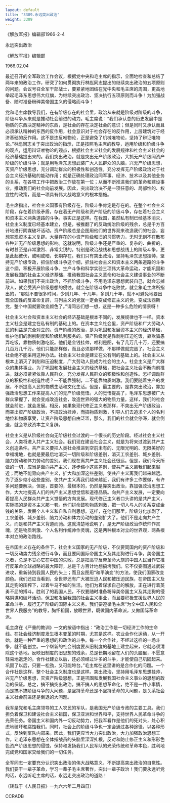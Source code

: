 ```yaml
---
layout: default
title: "3309.永远突出政治"
weight: 3309
---
```


《解放军报》编辑部1966-2-4

永远突出政治

《解放军报》编辑部

1966.02.04

最近召开的全军政治工作会议，根据党中央和毛主席的指示，全面地检查和总结了两年来的政治工作，研究了如何贯彻执行林彪同志提出的继续突出政治的五项原则的问题。会议号召全军干部战士，要紧紧地团结在党中央和毛主席的周围，更高地举起毛泽东思想伟大红旗，为继续突出政治、坚决执行五项原则而斗争！为加强战备、随时准备粉碎美帝国主义的侵略而斗争！

党和毛主席教导我们，在有阶级存在的社会里，政治从来就是阶级对阶级的斗争，阶级斗争从来就是推动社会前进的动力。毛主席说：“我们承认总的历史发展中是物质的东西决定精神的东西，是社会的存在决定社会的意识；但是同时又承认而且必须承认精神的东西的反作用，社会意识对于社会存在的反作用，上层建筑对于经济基础的反作用。这不是违反唯物论，正是避免了机械唯物论，坚持了辩证唯物论。”林彪同志关于突出政治的指示，正是按照毛主席的教导，运用阶级和阶级斗争的观点，运用辩证唯物论的观点，根据社会主义社会的发展规律和社会主义社会的经济基础提出来的。我们突出政治，就是突出无产阶级政治，大抓无产阶级同资产阶级的阶级斗争；就是用毛泽东思想武装广大人民群众的头脑，兴无产阶级思想，灭资产阶级思想，充分调动群众的积极性和创造性，充分发挥无产阶级政治对于社会主义经济基础的能动作用；就是正确处理政治同军事、经济、技术以及其他业务的关系，在各项工作中把政治工作放在第一位；从而不断推进我们的革命和建设事业，推动我们的社会向前发展。因此，突出政治决不是一项任意的、局部性的、权宜性的政策，而是一项具有伟大战略意义的根本措施。

毛主席指出，社会主义国家有阶级存在，阶级斗争肯定是存在的。在整个社会主义阶段，存在着阶级矛盾，存在着无产阶级和资产阶级的阶级斗争，存在着社会主义和资本主义两条道路的斗争。事实正是这样。在我国，虽然私有制已经基本消灭，社会主义制度已经基本建立，但是，被推翻了的反动统治阶级的残余，总是千方百计地进行阴谋破坏活动。资产阶级总是企图用他们的世界观来改造我们的社会，妄想实现资本主义复辟。大量存在的小资产阶级和旧的习惯势力，无时无刻不在散布各种非无产阶级思想的影响。这就说明，阶级斗争还是严重的、复杂的、曲折的，有时甚至是非常激烈、非常尖锐的。特别是政治战线和思想战线上的阶级斗争，更是此起彼伏，或明或暗，长期存在。我们只有突出政治，坚持毛泽东思想挂帅，坚持无产阶级专政，抓住阶级斗争这个纲，抓住社会主义和资本主义两条道路的斗争这个纲，积极开展阶级斗争、生产斗争和科学实验三项伟大革命运动，才能巩固和发展我国的社会主义经济基础，推动我国社会主义革命和社会主义建设事业的不断前进。如果我们不突出政治，不抓阶级斗争，不用毛泽东思想武装自己，就会忘掉敌人，就会受资产阶级思想的侵蚀，就会在阶级斗争中吃败仗，就会象毛主席所指出的，“那就不要很多时间，少则几年、十几年，多则几十年，就不可避免地要出现全国性的反革命复辟，马列主义的党就一定会变成修正主义的党，变成法西斯党，整个中国就要改变颜色了。”请同志们想一想，这是一种多么危险的情景呀！

社会主义社会和资本主义社会的经济基础是根本不同的，发展规律也不一样。资本主义社会是建立在私有制的基础上的。在资本主义社会里，资产阶级和广大劳动人民的利益是完全对立的。资产阶级的政治，是为巩固和发展资本主义的经济基础，维护他们的剥削制度和阶级私利服务的。资产阶级就是靠剥削压迫吃饭，靠欺骗愚弄吃饭，靠物质刺激吃饭。他们是金钱挂帅，唯利是图，有了几万几十万，还要搞几百万几千万。他们只能那样做，而且必须那样做，不那样做就完蛋了。社会主义社会绝不能采用这种办法。社会主义社会是建立在公有制的基础上的。社会主义从根本上消灭了剥削和压迫制度，广大劳动人民成为社会的主人。社会主义是广大群众的集体事业。为了巩固和发展社会主义的经济基础，把社会主义社会不断向前推进，就必须紧紧依靠人民群众，充分发挥人民群众的积极性和创造性。怎样调动群众的积极性和创造性呢？一不能靠强制，二不能靠物质刺激。我们要随着生产的发展，不断提高人民的物质生活和文化生活。但是，最主要的，是靠突出政治，靠加强政治思想工作来提高人们的无产阶级觉悟。人的觉悟提高了，毛泽东思想被广大群众掌握了，就会变成改造社会，改造世界的强大的物质力量。这样，我们的社会就会前进，就会发展。相反，如果象现代修正主义者那样，不突出无产阶级政治，而突出资产阶级政治，不搞政治挂帅，而搞物质刺激，引导人们去追求个人的名利地位和物质享受，让资产阶级思想自由泛滥，那么，我们的社会就会停滞，就会倒退，就会导致资本主义复辟。

社会主义是从阶级社会向无阶级社会过渡的一个很长的历史阶段。经过社会主义社会，人类将进入共产主义社会。我们现在建设社会主义，就是为将来过渡到共产主义创造条件。共产主义要把人类社会推进到空前未有的、无限光明的、无限美好的幸福境地，也就是要最后地消灭一切阶级和阶级差别，消灭工农差别、城乡差别、脑力劳动和体力劳动的差别。我们现在离共产主义社会还很远。但是，我们今天所做的一切，应当是面向共产主义，逐步缩小这些差别，使共产主义离我们起来越近；而绝不能背向共产主义，扩大和加深这些差别，使共产主义离我们越来越远。为了逐步缩小这些差别，使共产主义离我们越来越近，我们有许多工作要做，有许多问题要解决，但是，首要的，最根本的，仍然是靠突出政治，靠加强政治思想工作，大大地提高人们的共产主义思想觉悟和道德品质。向共产主义发展，一定要向着提高人民群众共产主义觉悟的方向发展。现代修正主义者口头讲的是共产主义，实际搞的是资本主义那一套。他们拼命鼓吹物质刺激，把一切人与人的关系变成金钱的关系，发展个人主义和自私自利思想。这样，在他们那里，阶级分化加剧了，工农差别、城乡差别、脑力劳动和体力劳动的差别扩大了。他们不是走向共产主义，而是和共产主义背道而驰。这就清楚地说明了，是无产阶级政治作统帅作灵魂，还是物质刺激、个人名利作统帅作灵魂，这是两种根本对立的世界观，两条根本对立的政治路线。

在帝国主义存在的条件下，社会主义国家的无产阶级，不仅要同国内的资产阶级和一切反动势力残余进行斗争，而且要同国际帝国主义及其走狗进行斗争。美帝国主义者，总是不甘心它在中国的失败，总是把高举反帝革命大旗的中国人民当作它推行反革命全球战略的最大障碍，总是千方百计地想搞垮我们。它不仅妄图通过武装进攻，重新骑到我国人民的头上；而且妄图用“和平演变”的方法，使我们国家改变颜色。我们还应当看到，全世界还有广大被压迫人民和被压迫民族，在帝国主义及其走狗的压榨下，过着牛马不如的生活。他们为着谋求自己的解放，正在进行着英勇不屈的搏斗。胜利了的我国人民，不仅要随时准备粉碎美帝国主义及其走狗的侵略阴谋和破坏活动，保卫和发展我国的社会主义事业，而且要积极支援世界人民的革命斗争，履行无产阶级的国际主义义务。我们要遵循毛主席“为全中国人民和全世界人民服务”的教导，胸怀祖国，放眼世界，既做国内革命派，又做国际革命派。

毛主席在《严重的教训》一文的按语中指出：“政治工作是一切经济工作的生命线。在社会经济制度发生根本变革的时期，尤其是这样。农业合作化运动，从一开始，就是一种严重的思想的和政治的斗争。每一个合作社，不经过这样的一场斗争，就不能创立。一个崭新的社会制度要从旧制度的基地上建立起来，它就必须清除这个基地。反映旧制度的旧思想的残余，总是长期地留在人们的头脑里，不愿意轻易地退走的。合作社建立以后，还必须经过许多的斗争，才能使自己巩固起来。巩固了以后，只要一松劲，又可能垮台。”毛主席在这里讲的是合作化的问题。一个合作社是这样，整个社会主义制度也是这样。突出政治，坚持用毛泽东思想挂帅，兴无产阶级思想，灭资产阶级思想，正是巩固和发展我国社会主义事业的思想的政治的保证。总之，搞不搞突出政治，搞不搞人的思想革命化，绝不是一件小事情，而是搞不搞阶级斗争的大问题，是坚持革命还是不坚持革命的大问题，是关系社会主义社会前进还是倒退的大问题。

我军是党和毛主席领导的工人农民的军队，是我国无产阶级专政的主要工具。我们担负着保卫和建设社会主义祖国，保卫亚洲和世界和平，支持世界人民革命斗争的光荣任务。帝国主义和国内外一切反动势力，把我军看作是他们的死对头，处心积虑地破坏和腐蚀我们。同时，社会上的阶级斗争也一定会通过各种途径，以各种形式，反映到军队内部来。因此，我们更应当大力突出政治，大力加强政治思想工作，让毛泽东思想在全体指战员的头脑里深深扎根，反对和防止修正主义和形形色色资产阶级思想的侵蚀，保持和发扬我们人民军队的光荣传统和革命本色，胜利地完成党和国家交给我们的一切任务。

全军同志一定要充分认识突出政治的伟大战略意义，不断提高突出政治的自觉性。我们要干一辈子革命，学习一辈子毛主席著作，突出一辈子政治！我们要永远听党的话，永远听毛主席的话，永远走突出政治的道路！

（转载于《人民日报》一九六六年二月四日）

CCRADB

